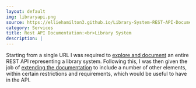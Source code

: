 ```yaml
---
layout: default
img: libraryapi.png
source: https://elliehamilton3.github.io/Library-System-REST-API-Documentation/index.html
category: Services
title: Rest API Documentation:<br>Library System
description: |
---
```

Starting from a single URL I was required to [explore and document](https://elliehamilton3.github.io/Library-System-REST-API-Documentation/index.html) an entire REST API representing a library system. Following this, I was then given the job of [extending the documentation](https://elliehamilton3.github.io/Library-System-REST-API-Documentation/Part-2/books.html) to include a number of other elements, within certain restrictions and requirements, which would be useful to have in the API.
